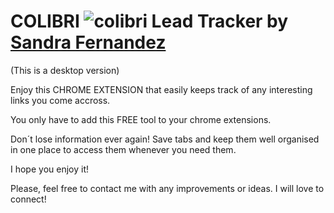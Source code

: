 # COLIBRI  ![colibri](https://user-images.githubusercontent.com/86967298/147747564-ccb86257-be54-48ac-b530-41597aa63bc7.png) Lead Tracker by [Sandra Fernandez](https://www.linkedin.com/in/sandra-fern%C3%A1ndez-domingo-956680203/) 

(This is a desktop version)

Enjoy this CHROME EXTENSION that easily keeps track of any interesting links you come accross.

You only have to add this FREE tool to your chrome extensions.

Don´t lose information ever again! Save tabs and keep them well organised in one place to access them whenever you need them.

I hope you enjoy it!

Please, feel free to contact me with any improvements or ideas. I will love to connect!
